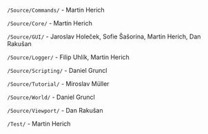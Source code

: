 ``/Source/Commands/`` - Martin Herich

``/Source/Core/`` - Martin Herich

``/Source/GUI/`` - Jaroslav Holeček, Sofie Šašorina, Martin Herich, Dan Rakušan

``/Source/Logger/`` - Filip Uhlík, Martin Herich

``/Source/Scripting/`` - Daniel Gruncl

``/Source/Tutorial/`` - Miroslav Müller

``/Source/World/`` - Daniel Gruncl

``/Source/Viewport/`` - Dan Rakušan

``/Test/`` - Martin Herich
